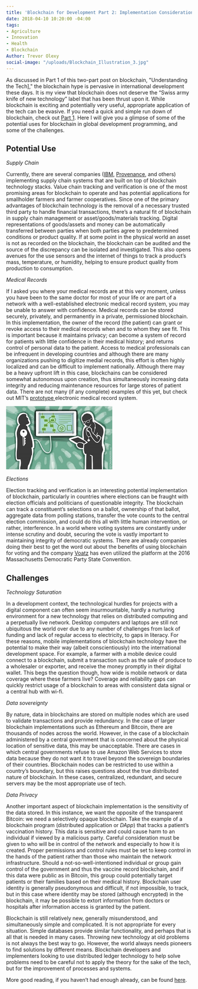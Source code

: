```yaml
---
title: 'Blockchain for Development Part 2: Implementation Considerations'
date: 2018-04-10 10:20:00 -04:00
tags:
- Agriculture
- Innovation
- Health
- Blockchain
Author: Trevor Olexy
social-image: "/uploads/Blockchain_Illustration_3.jpg"
---
```


As discussed in Part 1 of this two-part post on blockchain, "Understanding the Tech]," the blockchain hype is pervasive in international development these days. It is my view that blockchain does not deserve the “Swiss army knife of new technology” label that has been thrust upon it. While blockchain is exciting and potentially very useful, appropriate application of the tech can be evasive. If you need a quick and simple run down of blockchain, check out [Part 1](dai-global-digital.com/blockchain-for-development-part-1-understanding-the-tech.html). Here I will give you a glimpse of some of the potential uses for blockchain in global development programming, and some of the challenges.

<!--more-->

## **Potential Use**

*Supply Chain*

Currently, there are several companies ([IBM](https://www.ibm.com/blockchain/supply-chain/), [Provenance](https://www.provenance.org/), and others) implementing supply chain systems that are built on top of blockchain technology stacks. Value chain tracking and verification is one of the most promising areas for blockchain to operate and has potential applications for smallholder farmers and farmer cooperatives. Since one of the primary advantages of blockchain technology is the removal of a necessary trusted third party to handle financial transactions, there’s a natural fit of blockchain in supply chain management or asset/goods/materials tracking. Digital representations of goods/assets and money can be automatically transferred between parties when both parties agree to predetermined conditions or product quality. If at some point in the physical world an asset is not as recorded on the blockchain, the blockchain can be audited and the source of the discrepancy can be isolated and investigated. This also opens avenues for the use sensors and the internet of things to track a product’s mass, temperature, or humidity, helping to ensure product quality from production to consumption. 

*Medical Records*

If I asked you where your medical records are at this very moment, unless you have been to the same doctor for most of your life or are part of a network with a well-established electronic medical record system, you may be unable to answer with confidence. Medical records can be stored securely, privately, and permanently in a private, permissioned blockchain. In this implementation, the owner of the record (the patient) can grant or revoke access to their medical records when and to whom they see fit. This is important because it maintains privacy; can become a system of record for patients with little confidence in their medical history; and returns control of personal data to the patient. Access to medical professionals can be infrequent in developing countries and although there are many organizations pushing to digitize medial records, this effort is often highly localized and can be difficult to implement nationally. Although there may be a heavy upfront lift in this case, blockchains can be considered somewhat autonomous upon creation, thus simultaneously increasing data integrity and reducing maintenance resources for large stores of patient data. There are not many (if any complete) examples of this yet, but check out MIT’s [prototype ](https://medium.com/mit-media-lab-digital-currency-initiative/medrec-electronic-medical-records-on-the-blockchain-c2d7e1bc7d09) electronic medical record system.

![Blockchain Blog_Part2_picSMALL2.jpg](/uploads/Blockchain%20Blog_Part2_picSMALL2.jpg)

*Elections*

Election tracking and verification is an interesting potential implementation of blockchain, particularly in countries where elections can be fraught with election officials and politicians of questionable integrity. The blockchain can track a constituent’s selections on a ballot, ownership of that ballot, aggregate data from polling stations, transfer the vote counts to the central election commission, and could do this all with little human intervention, or rather, interference. In a world where voting systems are constantly under intense scrutiny and doubt, securing the vote is vastly important to maintaining integrity of democratic systems. There are already companies doing their best to get the word out about the benefits of using blockchain for voting and the company [Voatz](https://voatz.com/) has even utilized the platform at the 2016 Massachusetts Democratic Party State Convention.

## **Challenges**

*Technology Saturation*

In a development context, the technological hurdles for projects with a digital component can often seem insurmountable, hardly a nurturing environment for a new technology that relies on distributed computing and a perpetually live network. Desktop computers and laptops are still not ubiquitous the world over due to any number of challenges from lack of funding and lack of regular access to electricity, to gaps in literacy. For these reasons, mobile implementations of blockchain technology have the potential to make their way (albeit conscientiously) into the international development space. For example, a farmer with a mobile device could connect to a blockchain, submit a transaction such as the sale of produce to a wholesaler or exporter, and receive the money promptly in their digital wallet. This begs the question though, how wide is mobile network or data coverage where these farmers live? Coverage and reliability gaps can quickly restrict usage of a blockchain to areas with consistent data signal or a central hub with wi-fi.

*Data sovereignty*

By nature, data in blockchains are stored on multiple nodes which are used to validate transactions and provide redundancy. In the case of larger blockchain implementations such as Ethereum and Bitcoin, there are thousands of nodes across the world. However, in the case of a blockchain administered by a central government that is concerned about the physical location of sensitive data, this may be unacceptable. There are cases in which central governments refuse to use Amazon Web Services to store data because they do not want it to travel beyond the sovereign boundaries of their countries. Blockchain nodes can be restricted to use within a country’s boundary, but this raises questions about the true distributed nature of blockchain. In these cases, centralized, redundant, and secure servers may be the most appropriate use of tech.

*Data Privacy*

Another important aspect of blockchain implementation is the sensitivity of the data stored. In this instance, we want the opposite of the transparent Bitcoin: we need a selectively opaque blockchain. Take the example of a blockchain program (distributed application or *DApp*) that tracks a patient’s vaccination history. This data is sensitive and could cause harm to an individual if viewed by a malicious party. Careful consideration must be given to who will be in control of the network and especially to how it is created. Proper permissions and control rules must be set to keep control in the hands of the patient rather than those who maintain the network infrastructure. Should a not-so-well-intentioned individual or group gain control of the government and thus the vaccine record blockchain, and if this data were public as in Bitcoin, this group could potentially target patients or their families based on their medical history. Blockchain user identity is generally pseudonymous and difficult, if not impossible, to track, but in this case where identity may be stored (although encrypted) in the blockchain, it may be possible to extort information from doctors or hospitals after information access is granted by the patient.

Blockchain is still relatively new, generally misunderstood, and simultaneously simple and complicated. It is not appropriate for every situation. Simple databases provide similar functionality, and perhaps that is all that is needed in many cases. Throwing new technology at old problems is not always the best way to go. However, the world always needs pioneers to find solutions by different means. Blockchain developers and implementers looking to use distributed ledger technology to help solve problems need to be careful not to apply the theory for the sake of the tech, but for the improvement of processes and systems.

More good reading, if you haven’t had enough already, can be found [here](https://eng.paxos.com/blockchain-separating-hype-from-substance).